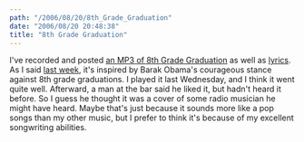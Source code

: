 ```yaml
---
path: "/2006/08/20/8th_Grade_Graduation" 
date: "2006/08/20 20:48:38" 
title: "8th Grade Graduation" 
---
```

<p>I've recorded and posted <a href="http://music.typewriting.org/mp3s/scott_reynen/8th_grade_graduation.mp3">an MP3 of 8th Grade Graduation</a> as well as <a href="http://music.typewriting.org/lyrics/scott_reynen/8th_grade_graduation">lyrics</a>. As I said <a href="http://typewriting.org/2006/08/15/Decemberists_Week/">last week</a>, it's inspired by Barak Obama's courageous stance against 8th grade graduations. I played it last Wednesday, and I think it went quite well. Afterward, a man at the bar said he liked it, but hadn't heard it before. So I guess he thought it was a cover of some radio musician he might have heard. Maybe that's just because it sounds more like a pop songs than my other music, but I prefer to think it's because of my excellent songwriting abilities.</p>